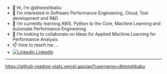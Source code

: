 - 👋 Hi, I’m @dhineshbabu
- 👀 I’m interested in Software Performance Engineering, Cloud,  Tool development and R&D
- 🌱 I’m currently learning AWS, Python to the Core, Machine Learning and Automate Performance Engineering
- 💞️ I’m looking to collaborate on Ideas for Applied Machine Learning for Performance Analysis
- 📫 How to reach me ... 
- [![Linkedin](https://i.stack.imgur.com/gVE0j.png)   LinkedIn](https://www.linkedin.com/in/dhineshbabumuthu/)&nbsp;
-----------------------------------------------------------------------------------------------------------------------

https://github-readme-stats.vercel.app/api?username=dhineshbabu

<!---
dhineshbabu/dhineshbabu is a ✨ special ✨ repository because its `README.md` (this file) appears on your GitHub profile.
You can click the Preview link to take a look at your changes.
--->
